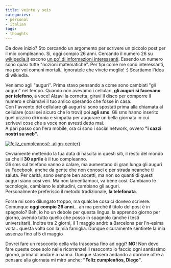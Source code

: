 ```yaml
---
title: veinte y seis
categories:
- personal
- italian
tags:
- thoughts
---
```

Da dove inizio? Sto cercando un argomento per scrivere un piccolo post per il
mio compleanno. Si, oggi compio 26 anni. Cercando il numero 26 su
[wikipedia.it](http://wikipedia.it) escono [un po' di informazioni
interessanti](http://it.wikipedia.org/wiki/26_(numero)). Essendo un numero
sono quasi tutte "nozioni matematiche". Per tipi come me sono interessanti, ma
per voi comuni mortali.. ignoratele che vivete meglio! :) Scartiamo l'idea di
wikiedia.

Veniamo agli "auguri". Prima stavo pensando a come sono cambiati "gli auguri"
nel tempo. Quando non avevamo i cellulari, **gli auguri si facevano per
telefono**, a voce! Alzavi la cornetta, giravi il disco per comporre il numero
e chiamavi il tuo amico sperando che fosse in casa.  
Con l'avvento del cellulare gli auguri si sono spostati prima alla chiamata al
cellulare (cosi sei sicuro che lo trovi) poi **agli sms**. Gli sms hanno
inserito quel pizzico di ironia e simpatia per augurare un bella giornata in
cui scrivevi cose che a voce non avresti detto mai.  
A pari passo con l'era mobile, ora ci sono i social network, ovvero **"i cazzi
nostri su web".**

[![feliz_cumpleanos]({{site.url}}/assets/images/feliz_cumpleanos.png){: .align-center}]({{site.url}}/assets/images/feliz_cumpleanos.png)

Ovviamente mettendo la tua data di nascita in questi siti, il resto del mondo
sa che il **30 aprile** è il tuo compleanno.  
Gli sms sul telefono vanno a calare, ma aumentano di gran lunga gli auguri su
Facebook, anche da gente che non conosci e per strada neanche ti saluta. Per
carità, sono sempre ben accetti, ma non so quanti di questi auguri siano così
veri. Ma non lamentiamoci, va bene così. Cambiano le tecnologie, cambiano le
abitudini, cambiano gli auguri.  
Personalmente preferisco il metodo tradizionale, **la telefonata**.

Forse mi sono dilungato troppo, ma qualche cosa ci dovevo  scrivere. Comunque
**oggi compio 26 anni**... ah ma perché il titolo del post è in spagnolo?
Beh, io ho un debole per questa lingua, la apprendo giorno per giorno, avendo
tutto quello che posso in spagnolo (anche i testi universitari). Inoltre tra 2
giorni, il 1 maggio andrò a Barcelona per l'n-esima volta.. questa volta con
la mia famiglia. Dunque sicuramente sentirete la mia assenza fino al 5 di
maggio

Dovrei fare un resoconto della vita trascorsa fino ad oggi? **NO!** Non devo
fare queste cose solo nelle ricorrenze! Il resoconto lo faccio ogni santissimo
giorno, prima di andare a nanna. Dunque stasera andando a dormire oltre a
pensare alla giornata mi miro anche: **"Feliz cumpleaños, Diego".**
